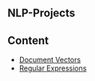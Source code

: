 ## NLP-Projects
## Content
* [Document Vectors](https://github.com/xianchiz/NLP-Projects/tree/main/Document_Vectors)
* [Regular Expressions](https://github.com/xianchiz/NLP-Projects/tree/main/Regular%20Expressions)

